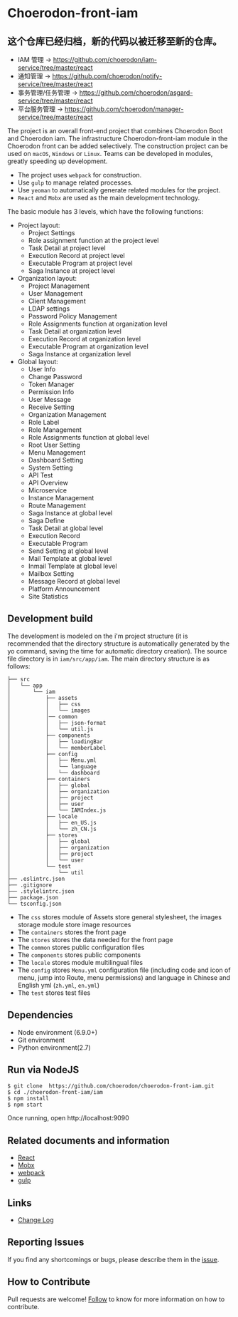 # Choerodon-front-iam 

## 这个仓库已经归档，新的代码以被迁移至新的仓库。

* IAM 管理 -> https://github.com/choerodon/iam-service/tree/master/react
* 通知管理 -> https://github.com/choerodon/notify-service/tree/master/react
* 事务管理/任务管理 -> https://github.com/choerodon/asgard-service/tree/master/react
* 平台服务管理 -> https://github.com/choerodon/manager-service/tree/master/react


The project is an overall front-end project that combines Choerodon Boot and Choerodon iam. The infrastructure Choerodon-front-iam module in the Choerodon front can be added selectively. The construction project can be used on `macOS`, `Windows` or `Linux`. Teams can be developed in modules, greatly speeding up development.

 * The project uses `webpack` for construction.
 * Use `gulp` to manage related processes.
 * Use `yeoman` to automatically generate related modules for the project.
 * `React` and `Mobx` are used as the main development technology.

The basic module has 3 levels, which have the following functions:

 * Project layout:
    * Project Settings
    * Role assignment function at the project level
    * Task Detail at project level
    * Execution Record at project level
    * Executable Program at project level
    * Saga Instance at project level
 * Organization layout:
    * Project Management
    * User Management
    * Client Management
    * LDAP settings
    * Password Policy Management
    * Role Assignments function at organization level
    * Task Detail at organization level
    * Execution Record at organization level
    * Executable Program at organization level
    * Saga Instance at organization level
 * Global layout:
    * User Info
    * Change Password
    * Token Manager
    * Permission Info
    * User Message
    * Receive Setting
    * Organization Management
    * Role Label
    * Role Management
    * Role Assignments function at global level
    * Root User Setting
    * Menu Management
    * Dashboard Setting
    * System Setting
    * API Test
    * API Overview
    * Microservice
    * Instance Management
    * Route Management
    * Saga Instance at global level
    * Saga Define
    * Task Detail at global level
    * Execution Record
    * Executable Program
    * Send Setting at global level
    * Mail Template at global level
    * Inmail Template at global level
    * Mailbox Setting
    * Message Record at global level
    * Platform Announcement
    * Site Statistics
    
   
## Development build

The development is modeled on the i'm project structure (it is recommended that the directory structure is automatically generated by the yo command, saving the time for automatic directory creation). The source file directory is in `iam/src/app/iam`. The main directory structure is as follows:


    ├── src
    │   └── app
    │       └── iam
    │           ├── assets
    │           │   ├── css
    │           │   └── images
    │           │── common     
    │           │   ├── json-format
    │           │   └── util.js
    │           ├── components
    │           │   ├── loadingBar
    │           │   └── memberLabel
    │           ├── config
    │           │   ├── Menu.yml
    │           │   └── language
    │           │   └── dashboard
    │           ├── containers
    │           │   ├── global
    │           │   ├── organization
    │           │   ├── project
    │           │   ├── user
    │           │   └── IAMIndex.js
    │           ├── locale
    │           │   ├── en_US.js
    │           │   └── zh_CN.js
    │           ├── stores
    │           │   ├── global
    │           │   ├── organization
    │           │   ├── project
    │           │   └── user
    │           └── test
    │               └── util
    ├── .eslintrc.json
    ├── .gitignore
    ├── .stylelintrc.json    
    ├── package.json 
    └── tsconfig.json
     


* The `css` stores module of Assets store general stylesheet, the images storage module store image resources
* The `containers` stores the front page
* The `stores` stores the data needed for the front page
* The `common` stores public configuration files
* The `components` stores public components
* The `locale` stores module multilingual files
* The `config` stores `Menu.yml` configuration file (including code and icon of  menu, jump into Route, menu permissions) and language in Chinese and English yml (`zh.yml`, `en.yml`)
* The `test` stores test files

## Dependencies

* Node environment (6.9.0+)
* Git environment
* Python environment(2.7)

## Run via NodeJS

```
$ git clone  https://github.com/choerodon/choerodon-front-iam.git
$ cd ./choerodon-front-iam/iam
$ npm install
$ npm start
```

Once running, open http://localhost:9090

## Related documents and information

* [React](https://reactjs.org)
* [Mobx](https://github.com/mobxjs/mobx)
* [webpack](https://webpack.docschina.org)
* [gulp](https://gulpjs.com)

## Links

* [Change Log](./CHANGELOG.zh-CN.md)

## Reporting Issues
If you find any shortcomings or bugs, please describe them in the  [issue](https://github.com/choerodon/choerodon/issues/new?template=issue_template.md).

## How to Contribute
Pull requests are welcome! [Follow](https://github.com/choerodon/choerodon/blob/master/CONTRIBUTING.md) to know for more information on how to contribute.
